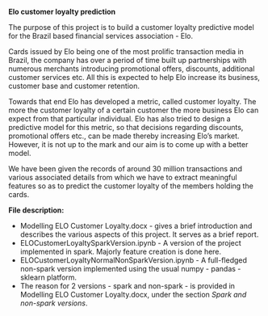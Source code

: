 **Elo customer loyalty prediction**

The purpose of this project is to build a customer loyalty predictive model for the Brazil based financial services association - Elo.

Cards issued by Elo being one of the most prolific transaction media in Brazil, the company has over a period of time built up partnerships with numerous merchants introducing promotional offers, discounts, additional customer services etc. All this is expected to help Elo increase its business, customer base and customer retention.

Towards that end Elo has developed a metric, called customer loyalty. The more the customer loyalty of a certain customer the more business Elo can expect from that particular individual. Elo has also tried to design a predictive model for this metric, so that decisions regarding discounts, promotional offers etc., can be made thereby increasing Elo’s market. However, it is not up to the mark and our aim is to come up with a better model.

We have been given the records of around 30 million transactions and various associated details from which we have to extract meaningful features so as to predict the customer loyalty of the members holding the cards.

**File description:**

- Modelling ELO Customer Loyalty.docx - gives a brief introduction and describes the various aspects of this project. It serves as a brief report.
- ELOCustomerLoyaltySparkVersion.ipynb - A version of the project implemented in spark. Majorly feature creation is done here.
- ELOCustomerLoyaltyNormalNonSparkVersion.ipynb - A full-fledged non-spark version implemented using the usual numpy - pandas - sklearn platform.
- The reason for 2 versions - spark and non-spark - is provided in Modelling ELO Customer Loyalty.docx, under the section _Spark and non-spark versions_.
